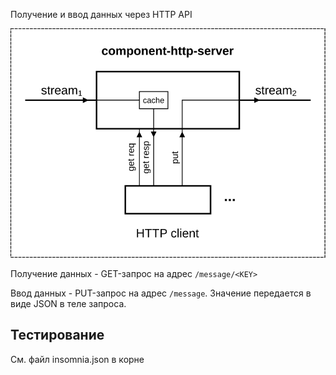 Получение и ввод данных через HTTP API

![](../doc/component-http-server.svg)

Получение данных - GET-запрос на адрес `/message/<KEY>`

Ввод данных - PUT-запрос на адрес `/message`. Значение передается в виде JSON в теле запроса.

## Тестирование

См. файл insomnia.json в корне
